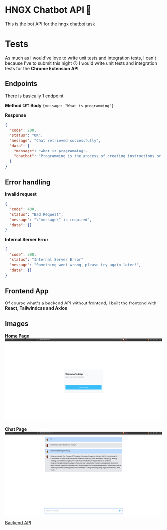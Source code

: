 # HNGX Chatbot API 🚀

This is the bot API for the hngx chatbot task

# Tests

As much as I would've love to write unit tests and integration tests, I can't because I've to submit this night 😥 I would write unit tests and integration tests for the **Chrome Extension API**

## Endpoints

There is basically 1 endpoint

**Method `GET`**
**Body**
`{message: "What is programming"}`

**Response**

```json
{
  "code": 200,
  "status": "OK",
  "message": "Chat retrieved successfully",
  "data": {
    "message": "what is programming",
    "chatbot": "Programming is the process of creating instructions or code that a computer can execute. It involves designing, writing, testing, debugging, and maintaining the source code of computer programs. Programming languages, such as Python, Java, C++, and JavaScript, are used to write these instructions. Programmers use various tools and techniques to develop software applications, websites, mobile apps, and other computer programs to solve problems and automate tasks."
  }
}
```

## Error handling

**Invalid request**

```json
{
  "code": 400,
  "status": "Bad Request",
  "message": "\"message\" is required",
  "data": {}
}
```

**Internal Server Error**

```json
{
  "code": 500,
  "status": "Internal Server Error",
  "message": "Something went wrong, please try again later!",
  "data": {}
}
```


## Frontend App
Of course what's a backend API without frontend, I built the frontend with **React, Tailwindcss and Axios**


## Images

**Home Page**
![Image 2](./assets/img-2.png)

**Chat Page**
![Image 1](./assets/img-1.png)

[Backend API](https://github.com/Adedoyin-Emmanuel/hngx-chatbot-task-api)
